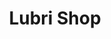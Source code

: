 ---
title: "Lubri Shop"
url: /ciudad-autonoma-de-buenos-aires/lubri-shop/
shop: reparación de automóviles
---